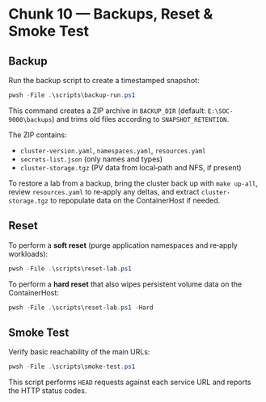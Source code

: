 # Chunk 10 — Backups, Reset & Smoke Test

## Backup

Run the backup script to create a timestamped snapshot:

```powershell
pwsh -File .\scripts\backup-run.ps1
```

This command creates a ZIP archive in `BACKUP_DIR` (default: `E:\SOC-9000\backups`) and trims old files according to `SNAPSHOT_RETENTION`.

The ZIP contains:

- `cluster-version.yaml`, `namespaces.yaml`, `resources.yaml`
- `secrets-list.json` (only names and types)
- `cluster-storage.tgz` (PV data from local‑path and NFS, if present)

To restore a lab from a backup, bring the cluster back up with `make up-all`, review `resources.yaml` to re‑apply any deltas, and extract `cluster-storage.tgz` to repopulate data on the ContainerHost if needed.

## Reset

To perform a **soft reset** (purge application namespaces and re‑apply workloads):

```powershell
pwsh -File .\scripts\reset-lab.ps1
```

To perform a **hard reset** that also wipes persistent volume data on the ContainerHost:

```powershell
pwsh -File .\scripts\reset-lab.ps1 -Hard
```

## Smoke Test

Verify basic reachability of the main URLs:

```powershell
pwsh -File .\scripts\smoke-test.ps1
```

This script performs `HEAD` requests against each service URL and reports the HTTP status codes.

